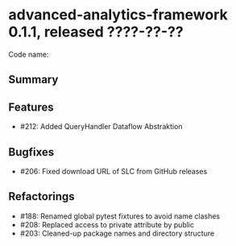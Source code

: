 # advanced-analytics-framework 0.1.1, released ????-??-??

Code name:

## Summary

## Features

* #212: Added QueryHandler Dataflow Abstraktion

## Bugfixes

* #206: Fixed download URL of SLC from GitHub releases

## Refactorings

* #188: Renamed global pytest fixtures to avoid name clashes
* #208: Replaced access to private attribute by public
* #203: Cleaned-up package names and directory structure
